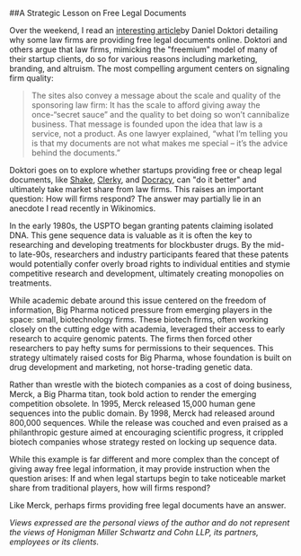 ##A Strategic Lesson on Free Legal Documents

Over the weekend, I read an [interesting article](http://techcrunch.com/2015/01/10/documents-just-want-to-be-free/)by Daniel Doktori detailing why some law firms are providing free legal documents online. Doktori and others argue that law firms, mimicking the "freemium" model of many of their startup clients, do so for various reasons including marketing, branding, and altruism. The most compelling argument centers on signaling firm quality:

>The sites also convey a message about the scale and quality of the sponsoring law firm: It has the scale to afford giving away the once-“secret sauce” and the quality to bet doing so won’t cannibalize business. That message is founded upon the idea that law is a service, not a product. As one lawyer explained, “what I’m telling you is that my documents are not what makes me special – it’s the advice behind the documents.”

Doktori goes on to explore whether startups providing free or cheap legal documents, like [Shake](https://www.shakelaw.com/), [Clerky](https://www.clerky.com/), and [Docracy](http://www.docracy.com/), can "do it better" and ultimately take market share from law firms. This raises an important question: How will firms respond? The answer may partially lie in an anecdote I read recently in Wikinomics.

In the early 1980s, the USPTO began granting patents claiming isolated DNA. This gene sequence data is valuable as it is often the key to researching and developing treatments for blockbuster drugs. By the mid- to late-90s, researchers and industry participants feared that these patents would potentially confer overly broad rights to individual entities and stymie competitive research and development, ultimately creating monopolies on treatments.

While academic debate around this issue centered on the freedom of information, Big Pharma noticed pressure from emerging players in the space: small, biotechnology firms. These biotech firms, often working closely on the cutting edge with academia, leveraged their access to early research to acquire genomic patents. The firms then forced other researchers to pay hefty sums for permissions to their sequences. This strategy ultimately raised costs for Big Pharma, whose foundation is built on drug development and marketing, not horse-trading genetic data.

Rather than wrestle with the biotech companies as a cost of doing business, Merck, a Big Pharma titan, took bold action to render the emerging competition obsolete. In 1995, Merck released 15,000 human gene sequences into the public domain. By 1998, Merck had released around 800,000 sequences. While the release was couched and even praised as a philanthropic gesture aimed at encouraging scientific progress, it crippled biotech companies whose strategy rested on locking up sequence data.

While this example is far different and more complex than the concept of giving away free legal information, it may provide instruction when the question arises: If and when legal startups begin to take noticeable market share from traditional players, how will firms respond?

Like Merck, perhaps firms providing free legal documents have an answer.

*Views expressed are the personal views of the author and do not represent the views of Honigman Miller Schwartz and Cohn LLP, its partners, employees or its clients.*
